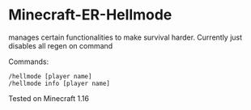 # Minecraft-ER-Hellmode
manages certain functionalities to make survival harder. Currently just disables all regen on command

Commands:

    /hellmode [player name]
    /hellmode info [player name]

Tested on Minecraft 1.16
